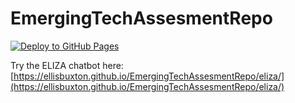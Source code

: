 # EmergingTechAssesmentRepo

[![Deploy to GitHub Pages](https://github.com/ellisbuxton/EmergingTechAssesmentRepo/actions/workflows/deploy.yml/badge.svg)](https://github.com/ellisbuxton/EmergingTechAssesmentRepo/actions/workflows/deploy.yml)

Try the ELIZA chatbot here: [https://ellisbuxton.github.io/EmergingTechAssesmentRepo/eliza/](https://ellisbuxton.github.io/EmergingTechAssesmentRepo/eliza/)
